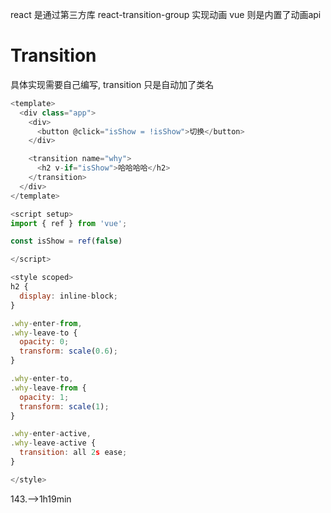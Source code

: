 react 是通过第三方库 react-transition-group 实现动画
vue 则是内置了动画api

# Transition 
具体实现需要自己编写, transition 只是自动加了类名 
```js 
<template>
  <div class="app">
    <div>
      <button @click="isShow = !isShow">切换</button>
    </div>

    <transition name="why">
      <h2 v-if="isShow">哈哈哈哈</h2>
    </transition>
  </div>
</template>

<script setup>
import { ref } from 'vue';

const isShow = ref(false)

</script>

<style scoped>
h2 {
  display: inline-block;
}

.why-enter-from,
.why-leave-to {
  opacity: 0;
  transform: scale(0.6);
}

.why-enter-to,
.why-leave-from {
  opacity: 1;
  transform: scale(1);
}

.why-enter-active,
.why-leave-active {
  transition: all 2s ease;
}

</style>
```


143.-->1h19min
